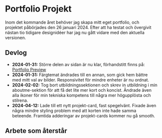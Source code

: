 # Portfolio Projekt

Inom det kommande året behöver jag skapa mitt eget portfolio, och projektet påbörjades den 26 januari 2024. Efter att ha testat och övergivit nästan tio tidigare designidéer har jag nu gått vidare med den aktuella versionen.

## Devlog 

- **2024-01-31:** Större delen av sidan är nu klar, förhandstitt finns på: [Portfolio Preview](https://linuszackrisson.github.io/Portfolio/)
- **2024-01-31:** Färgtemat ändrades till en annan, som gick hem bättre med mitt val av bilder. Responsivitet för mindre enheter är nu ordnat.
- **2024-02-02:** Tog bort utbildningssektionen och skrev in utbildning i min aboutme-sektion för att få det lite mer kort och koncist. Ändrade även alla ikoner för min tekniska kompetens till några mer högupplösta och stilrena.
- **2024-04-12:** Lade till ett nytt projekt-card, fast spegelvänt. Fixade även några mindre styling problem med att korten inte hade samma beteende. Framtida adderingar av projekt-cards kommer nu gå smooth.
## Arbete som återstår
